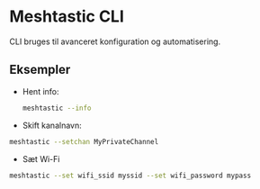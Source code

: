 # Meshtastic CLI

CLI bruges til avanceret konfiguration og automatisering.

## Eksempler

- Hent info:
  ```bash
  meshtastic --info
  ```

- Skift kanalnavn:
```bash
meshtastic --setchan MyPrivateChannel
```
- Sæt Wi-Fi
```bash
meshtastic --set wifi_ssid myssid --set wifi_password mypass
```
